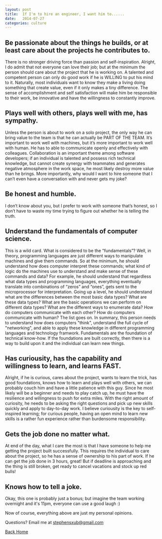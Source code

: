 ```yaml
---
layout: post
title:  If I'm to hire an engineer, I want him to......
date:   2014-07-27
categories: culture
---
```


<h2><b>Be passionate about the things he builds, or at least care about the projects he contributes to.</b></h2>

There is no stronger driving force than passion and self-inspiration. Alright, I do admit that not everyone can love their job; but at the minimum the person should care about the project that he is working on. A talented and competent person can only do good work if he is WILLING to put his mind to it. Naturally, most individuals want to know they make a living doing something that create value, even if it only makes a tiny difference. The sense of accomplishment and self satisfaction will make him be responsible to their work, be innovative and have the willingness to constantly improve. 

<h2><b>Plays well with others, plays well with me, has sympathy.</b></h2>

Unless the person is about to work on a solo project, the only way he can bring value to the team is that he can actually be PART OF THE TEAM. It’s important to work well with machines, but it’s more important to work well with human. He has to able to communicate openly and effectively with colleagues. Collaboration is an important theme among software developers; if an individual is talented and possess rich technical knowledge, but cannot create synergy with teammates and generates negative atmosphere in the work space, he most likely destroy more value than he brings. More importantly, why would I want to hire someone that I can’t even have a conversation with and never gets my joke? 

<h2><b>Be honest and humble.</b></h2>

I don’t know about you, but I prefer to work with someone that’s honest, so I don’t have to waste my time trying to figure out whether he is telling the truth.

<h2><b>Understand the fundamentals of computer science.</b></h2>

This is a wild card. What is considered to be the “fundamentals”? Well, in theory, programming languages are just different ways to manipulate machines and give them commands. So at the minimum, he should understand how does computer interpret these commands; what kind of logic do the machines use to understand and make sense of these commands and data? For example, he should understand that regardless what data types and programming languages, everything eventually translate into combinations of “zeros” and “ones”, gets sent to the microprocessor for interpretation. Going up a level, he should understand what are the differences between the most basic data types? What are these data types? What are the basic operations we can perform on different data types? What are the different ways to enumerate data? How do computers communicate with each other? How do computers communicate with human? The list goes on. In summary, this person needs to understand how does computers "think", understand the full cycle of "networking", and able to apply these knowledge in different programming languages and technology framwork. Fundamentals are the foundation of technical know-how. If the foundations are built correctly, then there is a way to build upon it and the individual can learn new things. 

<h2><b>Has curiousity, has the capability and willingness to learn, and learns FAST.</b></h2>

Alright, if he is curious, cares about the project, wants to learn the trick, has good foundations, knows how to learn and plays well with others, we can probably couch him and have a little patience with this guy. Since he most likely will be a beginner and needs to play catch up, he must have the resilience and willingness to push for extra miles. With the right amount of curiosity, he needs to be asking the right questions and pick up new skills quickly and apply to day-to-day work. I believe curiousity is the key to self-inspired learning; for curious people, having an open mind to learn new skills is a rather fun experience rather than burdensome responsibility.

<h2><b>Gets the job done no matter what.</b></h2>

At end of the day, what I care the most is that I have someone to help me getting the project built successfully. This requires the individual to care about the project, so he has a sense of ownership to his part of work. If he can get the job done in 3 hours, great! But if deadline is approaching and the thing is still broken, get ready to cancel vacations and stock up red bulls! 

<h2><b>Knows how to tell a joke.</b></h2>

Okay, this one is probably just a bonus; but imagine the team working overnight and it's 11pm, everyone can use a good laugh :)

Now of course, everything above are just my personal opinions. 

Questions? Email me at stephensxub@gmail.com

<a href="{{ site.url }}">Back Home</a>